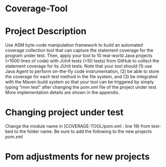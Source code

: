 # Coverage-Tool

# Project Description
Use ASM byte-code manipulation framework to build an automated coverage collection tool
that can capture the statement coverage for the program under test. Then, apply your tool to 10
real-world Java projects (>1000 lines of code) with JUnit tests (>50 tests) from GitHub to
collect the statement coverage for its JUnit tests. Note that your tool should (1) use Java Agent to perform on-the-fly code instrumentation, (2) be able to store the coverage for each test
method in the file system, and (3) be integrated with the Maven build system so that your tool
can be triggered by simply typing “mvn test” after changing the pom.xml file of the project
under test. More implementation details are shown in the appendix. 

# Changing project under test
Change the module name in (COVERAGE-TOOL/pom.xml : line 19) from test-bed to the folder name. Be sure to add the following
to the new projects pom.xml

# Pom adjustments for new projects
